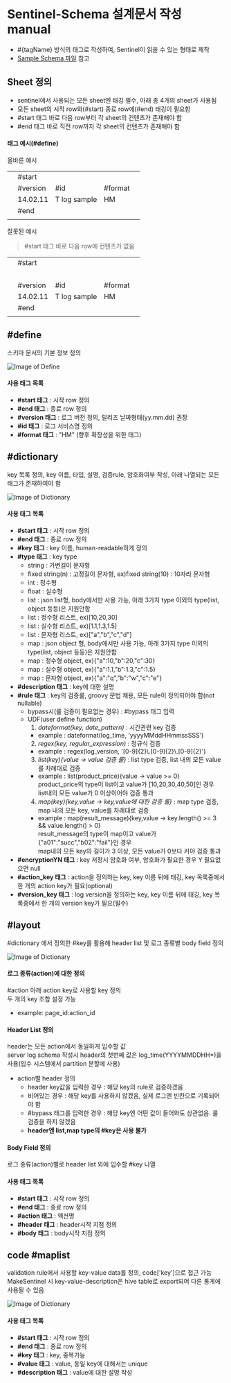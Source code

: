 # Sentinel-Schema 설계문서 작성 manual
* \#{tagName} 방식의 태그로 작성하여, Sentinel이 읽을 수 있는 형태로 제작
* [Sample Schema 파일](https://docs.google.com/spreadsheets/d/1c54C-emSKnz95MnZ4RE7phEKcZ6cTF_4zuzBWChtWKQ/edit?usp=sharing) 참고

## Sheet 정의
* sentinel에서 사용되는 모든 sheet엔 태깅 필수, 아래 총 4개의 sheet가 사용됨
* 모든 sheet의 시작 row와(\#start) 종료 row에(\#end) 태깅이 필요함
* \#start 태그 바로 다음 row부터 각 sheet의 컨텐츠가 존재해야 함
* \#end 태그 바로 직전 row까지 각 sheet의 컨텐츠가 존재해야 함

#### 태그 예시(\#define)
올바른 예시<br/>

| | | | | |
|-----|-----|-----|-----|-----|
| | #start | | | |
| |	#version	| #id	| #format |	| 
| |	14.02.11	| T log sample |	HM	| |
| |	#end |	| | |
| | | | | |

잘못된 예시
> \#start 태그 바로 다음 row에 컨텐츠가 없음

| | | | | |
|-----|-----|-----|-----|-----|
| | #start | | | |
| | &nbsp; | | | |
| |	#version	| #id	| #format |	| 
| |	14.02.11	| T log sample |	HM	| |
| |	#end |	| | |
| | | | | |
 


## \#define
스키마 문서의 기본 정보 정의

![Image of Define](https://github.com/skpdi/sentinel-document/blob/master/schema/schema_define.png?raw=true)

#### 사용 태그 목록
* **\#start 태그** : 시작 row 정의
* **\#end 태그** : 종료 row 정의
* **\#version 태그** : 로그 버전 정의, 릴리즈 날짜형태(yy.mm.dd) 권장
* **\#id 태그** : 로그 서비스명 정의
* **\#format 태그** : "HM" (향후 확장성을 위한 태그)



## \#dictionary
key 목록 정의, key 이름, 타입, 설명, 검증rule, 암호화여부 작성, 아래 나열되는 모든 태그가 존재하여야 함

![Image of Dictionary](https://github.com/skpdi/sentinel-document/blob/master/schema/schema_dic.png?raw=true)

#### 사용 태그 목록
* **\#start 태그** : 시작 row 정의
* **\#end 태그** : 종료 row 정의
* **\#key 태그** : key 이름, human-readable하게 정의
* **\#type 태그** : key type 
  * string : 가변길이 문자형
  * fixed string(n) : 고정길이 문자형, ex)fixed string(10) : 10자리 문자형
  * int : 정수형
  * float : 실수형
  * list<type> : json list형, body에서만 사용 가능, 아래 3가지 type 이외의 type(list, object 등등)은 지원안함
  * list<int> : 정수형 리스트, ex)[10,20,30]
  * list<float> : 실수형 리스트, ex)[1.1,1.3,1.5]
  * list<string> :  문자형 리스트,  ex)["a","b","c","d"]
  * map<type> : json object 형, body에서만 사용 가능, 아래 3가지 type 이외의 type(list, object 등등)은 지원안함
  * map<int> :  정수형 object,  ex){"a":10,"b":20,"c":30}
  * map<float> : 실수형 object, ex){"a":1.1,"b":1.3,"c":1.5}
  * map<string> :  문자형 object,  ex){"a":"q","b":"w","c":"e"}
* **\#description 태그** : key에 대한 설명
* **\#rule 태그** : key의 검증룰, groovy 문법 채용, 모든 rule이 정의되어야 함(not nullable)
  * bypass시(룰 검증이 필요없는 경우) : \#bypass 태그 입력
  * UDF(user define function)
    1. *dateformat(key, date_pattern)* : 시간관련 key 검증 
      - example : dateformat(log_time, 'yyyyMMddHHmmssSSS')
    2. *regex(key, regular_expression)* : 정규식 검증
      - example : regex(log_version, '[0-9]{2}\\.[0-9]{2}\\.[0-9]{2}')
    3. *list(key){value -> value 검증 룰}* : list type 검증, list 내의 모든 value를 차례대로 검증
      - example : list(product_price){value -> value >= 0}<br/>
        product_price의 type이 list<int>이고 value가 [10,20,30,40,50]인 경우<br/>
        list내의 모든 value가 0 이상이어야 검증 통과
    4. *map(key){key,value -> key,value에 대한 검증 룰}* : map type 검증, map 내의 모든 key, value를 차례대로 검증
      - example : map(result_message){key,value -> key.length() >= 3 && value.length() > 0}<br/>
        result_message의 type이 map<string>이고 value가 {"a01":"succ","b02":"fail"}인 경우<br/>
        map내의 모든 key의 길이가 3 이상, 모든 value가 0보다 커야 검증 통과<br/>
* **\#encryptionYN 태그** : key 저장시 암호화 여부, 암호화가 필요한 경우 Y 필요없으면 null
* **\#action_key 태그** : action을 정의하는 key, key 이름 뒤에 태깅, key 목록중에서 한 개의 action key가 필요(optional)
* **\#version_key 태그** : log version을 정의하는 key, key 이름 뒤에 태깅, key 목록중에서 한 개의 version key가 필요(필수)


## \#layout
\#dictionary 에서 정의한 \#key를 활용해 header list 및 로그 종류별 body field 정의

![Image of Dictionary](https://github.com/skpdi/sentinel-document/blob/master/schema/schema_header_body.png?raw=true)

#### 로그 종류(action)에 대한 정의
\#action 아래 action key로 사용할 key 정의<br/>
두 개의 key 조합 설정 가능 <br/>
- example: page_id:action_id 

#### Header List 정의
header는 모든 action에서 동일하게 입수할 값<br/>
server log schema 작성시 header의 첫번째 값은 log_time(YYYYMMDDHH*)을 사용(입수 시스템에서 partition 분할에 사용)

* action별 header 정의
  - header key값을 입력한 경우 : 해당 key의 rule로 검증하겠음
  - 비어있는 경우 : 해당 key를 사용하지 않겠음, 실제 로그엔 빈칸으로 기록되어야 함
  - \#bypass 태그를 입력한 경우 : 해당 key엔 어떤 값이 들어와도 상관없음. 룰 검증을 하지 않겠음
  - **header엔 list,map type의 \#key은 사용 불가**

#### Body Field 정의
로그 종류(action)별로 header list 외에 입수할 #key 나열


#### 사용 태그 목록
* **\#start 태그** : 시작 row 정의
* **\#end 태그** : 종료 row 정의
* **\#action 태그** : 액션명
* **\#header 태그** : header시작 지점 정의
* **\#body 태그** : body시작 지점 정의


## code \#maplist
validation rule에서 사용할 key-value data를 정의, code['key']으로 접근 가능<br/>
MakeSentinel 시 key-value-description은 hive table로 export되어 다른 통계에 사용될 수 있음<br/>

![Image of Dictionary](https://github.com/skpdi/sentinel-document/blob/master/schema/schema_code_map_list.png?raw=true)

#### 사용 태그 목록
* **\#start 태그** : 시작 row 정의
* **\#end 태그** : 종료 row 정의
* **\#key 태그** : key, 중복가능
* **\#value 태그** : value, 동일 key에 대해서는 unique
* **\#description 태그** : value에 대한 설명 작성




